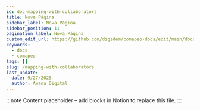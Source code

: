 ```yaml
---
id: doc-mapping-with-collaborators
title: Nova Página
sidebar_label: Nova Página
sidebar_position: 11
pagination_label: Nova Página
custom_edit_url: https://github.com/digidem/comapeo-docs/edit/main/docs/installing--uninstalling-comapeo/mapping-with-collaborators.md
keywords:
  - docs
  - comapeo
tags: []
slug: /mapping-with-collaborators
last_update:
  date: 9/27/2025
  author: Awana Digital
---
```


<!-- Placeholder content generated automatically because the Notion page is missing a Website Block. -->

:::note
Content placeholder – add blocks in Notion to replace this file.
:::
